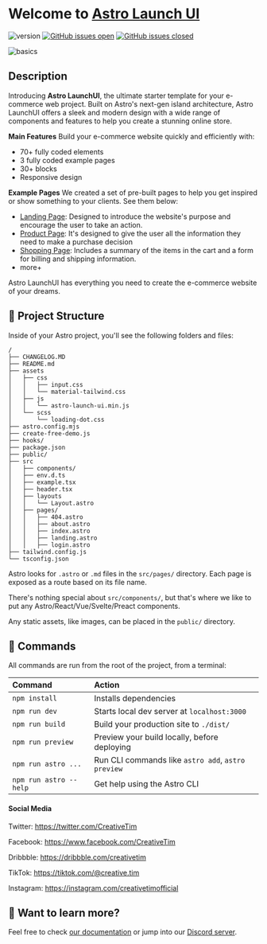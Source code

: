 # Welcome to [Astro Launch UI](https://www.creative-tim.com/astro/launch-ui/)

![version](https://img.shields.io/badge/version-1.0.0-blue.svg) [![GitHub issues open](https://img.shields.io/github/issues/creativetimofficial/astro-launch-ui.svg?maxAge=2592000)](https://github.com/creativetimofficial/astro-launch-ui/issues?q=is%3Aopen+is%3Aissue) [![GitHub issues closed](https://img.shields.io/github/issues-closed-raw/creativetimofficial/astro-launch-ui.svg?maxAge=2592000)](https://github.com/creativetimofficial/astro-launch-ui/issues?q=is%3Aissue+is%3Aclosed)

![basics](https://raw.githubusercontent.com/creativetimofficial/public-assets/master/astro/astrolaunch-ui-free.jpg)

## Description

Introducing **Astro LaunchUI**, the ultimate starter template for your e-commerce web project. Built on Astro's next-gen island architecture, Astro LaunchUI offers a sleek and modern design with a wide range of components and features to help you create a stunning online store.

**Main Features**
Build your e-commerce website quickly and efficiently with:
- 70+ fully coded elements
- 3 fully coded example pages
- 30+ blocks
- Responsive design

**Example Pages**
We created a set of pre-built pages to help you get inspired or show something to your clients. See them below:
- [Landing Page](https://demos.creative-tim.com/astro-launch-ui/landing/): Designed to introduce the website's purpose and encourage the user to take an action.
- [Product Page](https://demos.creative-tim.com/astro-launch-ui/product/): It's designed to give the user all the information they need to make a purchase decision
- [Shopping Page](https://demos.creative-tim.com/astro-launch-ui/shopping-cart/): Includes a summary of the items in the cart and a form for billing and shipping information.
- more+

Astro LaunchUI has everything you need to create the e-commerce website of your dreams.


## 🚀 Project Structure

Inside of your Astro project, you'll see the following folders and files:

```
/
├── CHANGELOG.MD
├── README.md
├── assets
│   ├── css
│   │   ├── input.css
│   │   └── material-tailwind.css
│   ├── js
│   │   └── astro-launch-ui.min.js
│   └── scss
│       └── loading-dot.css
├── astro.config.mjs
├── create-free-demo.js
├── hooks/
├── package.json
├── public/
├── src
│   ├── components/
│   ├── env.d.ts
│   ├── example.tsx
│   ├── header.tsx
│   ├── layouts
│   │   └── Layout.astro
│   ├── pages/
│   │   ├── 404.astro
│   │   ├── about.astro
│   │   ├── index.astro
│   │   ├── landing.astro
│   │   ├── login.astro
├── tailwind.config.js
└── tsconfig.json
```

Astro looks for `.astro` or `.md` files in the `src/pages/` directory. Each page is exposed as a route based on its file name.

There's nothing special about `src/components/`, but that's where we like to put any Astro/React/Vue/Svelte/Preact components.

Any static assets, like images, can be placed in the `public/` directory.

## 🧞 Commands

All commands are run from the root of the project, from a terminal:

| Command                | Action                                             |
| :--------------------- | :------------------------------------------------- |
| `npm install`          | Installs dependencies                              |
| `npm run dev`          | Starts local dev server at `localhost:3000`        |
| `npm run build`        | Build your production site to `./dist/`            |
| `npm run preview`      | Preview your build locally, before deploying       |
| `npm run astro ...`    | Run CLI commands like `astro add`, `astro preview` |
| `npm run astro --help` | Get help using the Astro CLI                       |

#### Social Media

Twitter: <https://twitter.com/CreativeTim>

Facebook: <https://www.facebook.com/CreativeTim>

Dribbble: <https://dribbble.com/creativetim>

TikTok: <https://tiktok.com/@creative.tim>

Instagram: <https://instagram.com/creativetimofficial>

## 👀 Want to learn more?

Feel free to check [our documentation](https://www.creative-tim.com/learning-lab/astro/overview/astro-launch-ui) or jump into our [Discord server](https://discord.com/invite/TGZqBvZB).
